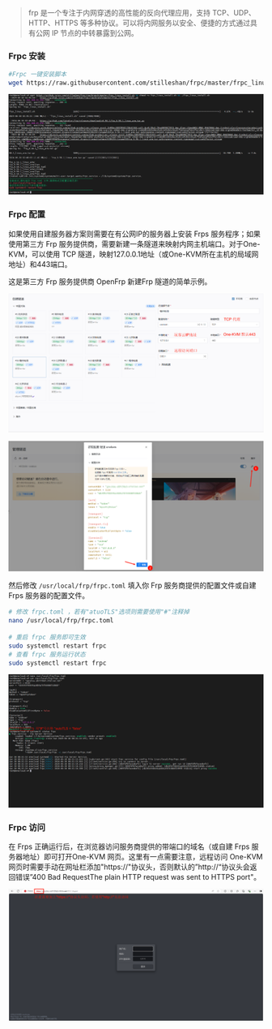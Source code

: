 > frp 是一个专注于内网穿透的高性能的反向代理应用，支持 TCP、UDP、HTTP、HTTPS 等多种协议。可以将内网服务以安全、便捷的方式通过具有公网 IP 节点的中转暴露到公网。

### Frpc 安装

```bash
#Frpc 一键安装脚本
wget https://raw.githubusercontent.com/stilleshan/frpc/master/frpc_linux_install.sh && chmod +x frpc_linux_install.sh && ./frpc_linux_install.sh
```

![image-20240630104629256](./img/image-20240630104629256.png)

### Frpc 配置

如果使用自建服务器方案则需要在有公网IP的服务器上安装 Frps 服务程序；如果使用第三方 Frp 服务提供商，需要新建一条隧道来映射内网主机端口。对于One-KVM，可以使用 TCP 隧道，映射127.0.0.1地址（或One-KVM所在主机的局域网地址）和443端口。

这是第三方 Frp 服务提供商 OpenFrp 新建Frp 隧道的简单示例。

![PixPin_2024-06-30_16-15-30](./img/PixPin_2024-06-30_16-15-30.png)

![PixPin_2024-06-30_16-18-34](./img/PixPin_2024-06-30_16-18-34.png)

然后修改 `/usr/local/frp/frpc.toml` 填入你 Frp 服务商提供的配置文件或自建 Frps 服务器的配置文件。

```bash
# 修改 frpc.toml ，若有"atuoTLS"选项则需要使用"#"注释掉
nano /usr/local/frp/frpc.toml

# 重启 frpc 服务即可生效
sudo systemctl restart frpc
# 查看 frpc 服务运行状态
sudo systemctl restart frpc
```

![PixPin_2024-06-30_16-34-26](./img/PixPin_2024-06-30_16-34-26.png)

### Frpc 访问

在 Frps 正确运行后，在浏览器访问服务商提供的带端口的域名（或自建 Frps 服务器地址）即可打开One-KVM 网页。这里有一点需要注意，远程访问 One-KVM 网页时需要手动在网址栏添加"https://"协议头，否则默认的”http://“协议头会返回错误”400 Bad RequestThe plain HTTP request was sent to HTTPS port"。

![PixPin_2024-06-30_16-37-59](./img/PixPin_2024-06-30_16-37-59.png)
